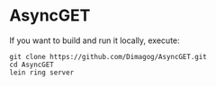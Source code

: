 AsyncGET
========
If you want to build and run it locally, execute:

```
git clone https://github.com/Dimagog/AsyncGET.git
cd AsyncGET
lein ring server
```
